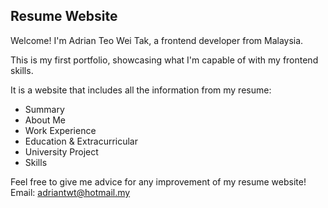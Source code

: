 ## Resume Website

Welcome! I'm Adrian Teo Wei Tak, a frontend developer from Malaysia.

This is my first portfolio, showcasing what I'm capable of with my frontend skills.

It is a website that includes all the information from my resume:

- Summary
- About Me
- Work Experience
- Education & Extracurricular
- University Project
- Skills

Feel free to give me advice for any improvement of my resume website! 
Email: adriantwt@hotmail.my